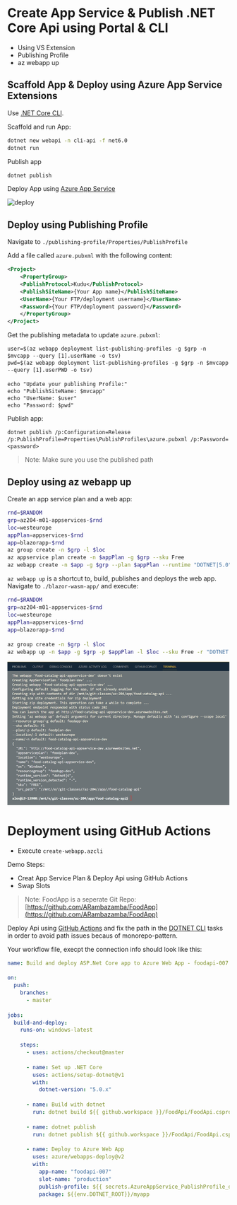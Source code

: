 # Create App Service & Publish .NET Core Api using Portal & CLI

- Using VS Extension
- Publishing Profile
- az webapp up

## Scaffold App & Deploy using Azure App Service Extensions

Use [.NET Core CLI](https://docs.microsoft.com/en-us/dotnet/core/tools/). 

Scaffold and run App:

```bash
dotnet new webapi -n cli-api -f net6.0
dotnet run
```

Publish app

```bash
dotnet publish
```

Deploy App using [Azure App Service](https://marketplace.visualstudio.com/items?itemName=ms-azuretools.vscode-azureappservice)

![deploy](_images/deploy-ext.jpg)

## Deploy using Publishing Profile

Navigate to `./publishing-profile/Properties/PublishProfile`

Add a file called `azure.pubxml` with the following content:

```xml
<Project>
    <PropertyGroup>
    <PublishProtocol>Kudu</PublishProtocol>
    <PublishSiteName>{Your App name}</PublishSiteName>
    <UserName>{Your FTP/deployment username}</UserName>
    <Password>{Your FTP/deployment password}</Password>
    </PropertyGroup>
</Project>
```

Get the publishing metadata to update `azure.pubxml`:

```
user=$(az webapp deployment list-publishing-profiles -g $grp -n $mvcapp --query [1].userName -o tsv)
pwd=$(az webapp deployment list-publishing-profiles -g $grp -n $mvcapp --query [1].userPWD -o tsv)

echo "Update your publishing Profile:"
echo "PublishSiteName: $mvcapp"
echo "UserName: $user"
echo "Password: $pwd"
```

Publish app:

```
dotnet publish /p:Configuration=Release /p:PublishProfile=Properties\PublishProfiles\azure.pubxml /p:Password=<password>
```

> Note: Make sure you use the published path

## Deploy using az webapp up

Create an app service plan and a web app:

```bash
rnd=$RANDOM
grp=az204-m01-appservices-$rnd
loc=westeurope
appPlan=appservices-$rnd
app=blazorapp-$rnd
az group create -n $grp -l $loc
az appservice plan create -n $appPlan -g $grp --sku Free
az webapp create -n $app -g $grp --plan $appPlan --runtime "DOTNET|5.0"
```

`az webapp up` is a shortcut to, build, publishes and deploys the web app. Navigate to `./blazor-wasm-app/` and execute:


```bash
rnd=$RANDOM
grp=az204-m01-appservices-$rnd
loc=westeurope
appPlan=appservices-$rnd
app=blazorapp-$rnd

az group create -n $grp -l $loc
az webapp up -n $app -g $grp -p $appPlan -l $loc --sku Free -r "DOTNET|5.0"
```

![az-webapp-up](_images/az-webapp-up.png)

# Deployment using GitHub Actions

- Execute `create-webapp.azcli`

Demo Steps:

- Creat App Service Plan & Deploy Api using GitHub Actions
- Swap Slots

> Note: FoodApp is a seperate Git Repo: [https://github.com/ARambazamba/FoodApp](https://github.com/ARambazamba/FoodApp)

Deploy Api using [GitHub Actions](https://github.com/Azure/actions) and fix the path in the [DOTNET CLI](https://docs.microsoft.com/en-us/dotnet/core/tools/) tasks in order to avoid path issues becaus of monorepo-pattern.

Your workflow file, execpt the connection info should look like this:

```yaml
name: Build and deploy ASP.Net Core app to Azure Web App - foodapi-007

on:
  push:
    branches:
      - master

jobs:
  build-and-deploy:
    runs-on: windows-latest

    steps:
      - uses: actions/checkout@master

      - name: Set up .NET Core
        uses: actions/setup-dotnet@v1
        with:
          dotnet-version: "5.0.x"

      - name: Build with dotnet
        run: dotnet build ${{ github.workspace }}/FoodApi/FoodApi.csproj --configuration Release

      - name: dotnet publish
        run: dotnet publish ${{ github.workspace }}/FoodApi/FoodApi.csproj -c Release -o ${{env.DOTNET_ROOT}}/myapp

      - name: Deploy to Azure Web App
        uses: azure/webapps-deploy@v2
        with:
          app-name: "foodapi-007"
          slot-name: "production"
          publish-profile: ${{ secrets.AzureAppService_PublishProfile_dfa93fdd00d148a19ae19d4b90d30039 }}
          package: ${{env.DOTNET_ROOT}}/myapp
```
